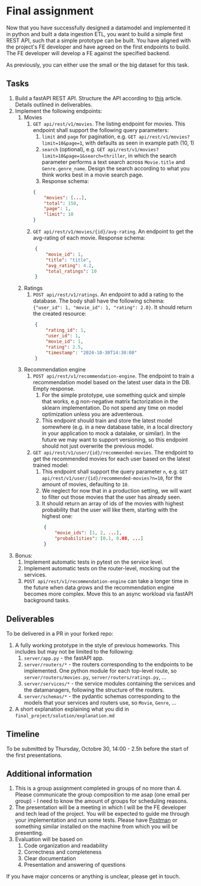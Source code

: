 # Final assignment
Now that you have successfully designed a datamodel and implemented it in python and built a data ingestion ETL, you want to build a simple first REST API, such that a simple prototype can be built. You have aligned with the project's FE developer and have agreed on the first endpoints to build. The FE developer will develop a FE against the specified backend.

As previously, you can either use the small or the big dataset for this task.

## Tasks

1. Build a fastAPI REST API. Structure the API according to [this](https://viktorsapozhok.github.io/fastapi-oauth2-postgres/) article. Details outlined in deliverables.
2. Implement the following endpoints:
    1. Movies
        1. `GET api/rest/v1/movies`. The listing endpoint for movies. This endpoint shall support the following query parameters:
            1. `limit` and `page` for pagination, e.g. `GET api/rest/v1/movies?limit=10&page=1`, with defaults as seen in example path (10, 1)
            2. `search` (optional), e.g. `GET api/rest/v1/movies?limit=10&page=1&search=thriller`, in which the search parameter performs a text search across `Movie.title` and `Genre.genre_name`. Design the search according to what you think works best in a movie search page.
            3. Response schema:
            ```json
            {
                "movies": [...],
                "total": 150,
                "page": 1,
                "limit": 10
            }
            ```
        2. `GET api/rest/v1/movies/{id}/avg-rating`. An endpoint to get the avg-rating of each movie. Response schema:
        ```json
            {
                "movie_id": 1,
                "title": "title",
                "avg_rating": 4.2,
                "total_ratings": 10
            }
        ```
    2. Ratings
        1. `POST api/rest/v1/ratings`. An endpoint to add a rating to the database. The body shall have the following schema: `{"user_id": 1, "movie_id": 1, "rating": 2.0}`. It should return the created resource:
        ```json
            {
                "rating_id": 1,
                "user_id": 1,
                "movie_id": 1,
                "rating": 2.5,
                "timestamp": "2024-10-30T14:30:00"
            }
        ```
    3. Recommendation engine
        1. `POST api/rest/v1/recommendation-engine`. The endpoint to train a recommendation model based on the latest user data in the DB. Empty response.
            1. For the simple prototype, use something quick and simple that works, e.g non-negative matrix factorization in the sklearn implementation. Do not spend any time on model optimization unless you are adventerous.
            2. This endpoint should train and store the latest model somewhere (e.g. in a new database table, in a local directory in your application to mock a datalake, or similar). In the future we may want to support versioning, so this endpoint should not just overwrite the previous model.
        2. `GET api/rest/v1/user/{id}/recommended-movies`. The endpoint to get the recommended movies for each user based on the latest trained model:
            1. This endpoint shall support the query parameter `n`, e.g. `GET api/rest/v1/user/{id}/recommended-movies?n=10`, for the amount of movies, defaulting to `10`.
            2. We neglect for now that in a production setting, we will want to filter out those movies that the user has already seen.
            3. It should return an array of ids of the movies with highest probability that the user will like them, starting with the highest one:
            ```json
                {
                    "movie_ids": [1, 2, ...],
                    "probabilities": [0.1, 0.08, ...]
                }
            ```
3. Bonus:
    1. Implement automatic tests in pytest on the service level.
    2. Implement automatic tests on the router-level, mocking out the services.
    3. `POST api/rest/v1/recommendation-engine` can take a longer time in the future when data grows and the recommendation engine becomes more complex. Move this to an async workload via fastAPI background tasks.


## Deliverables
To be delivered in a PR in your forked repo:
1. A fully working prototype in the style of previous homeworks. This includes but may not be limited to the following:
    1. `server/app.py` - the fastAPI app.
    2. `server/routers/*` - the routers corresponding to the endpoints to be implemented. One python module for each top-level route, so `server/routers/movies.py`, `server/routers/ratings.py`, ...
    3. `server/services/*` - the service modules containing the services and the datamanagers, following the structure of the routers.
    4. `server/schemas/*` - the pydantic schemas corresponding to the models that your services and routers use, so `Movie`, `Genre`, ...
2. A short explanation explaining what you did in `final_project/solution/explanation.md`

## Timeline

To be submitted by Thursday, Octobre 30, 14:00 - 2.5h before the start of the first presentations.

## Additional information

1. This is a group assignment completed in groups of no more than 4. Please communicate the group composition to me asap (one email per group) - I need to know the amount of groups for scheduling reasons.
2. The presentation will be a meeting in which I will be the FE developer and tech lead of the project. You will be expected to guide me through your implementation and run some tests. Please have [Postman](https://www.postman.com/) or something similar installed on the machine from which you will be presenting.
3. Evaluation will be based on
    1. Code organization and readability
    2. Correctness and completeness
    3. Clear documentation
    4. Presentation and answering of questions

If you have major concerns or anything is unclear, please get in touch.
